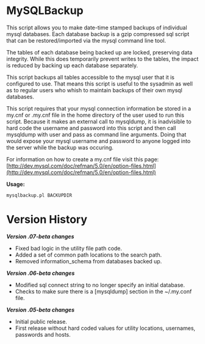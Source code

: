 # MySQLBackup
This script allows you to make date-time stamped backups of individual mysql databases.  Each database backup is a gzip compressed sql script that can be restored/imported via the mysql command line tool.

The tables of each database being backed up are locked, preserving data integrity.  While this does temporarily prevent writes to the tables, the impact is reduced by backing up each database separately.

This script backups all tables accessible to the mysql user that it is configured to use.  That means this script is useful to the sysadmin as well as to regular users who whish to maintain backups of their own mysql databases.

This script requires that your mysql connection information be stored in a my.cnf or .my.cnf file in the home directory of the user used to run this script.   Because it makes an external call to mysqldump, it is inadvisible to hard code the username and password into this script and then call mysqldump with user and pass as command line arguments. Doing that would expose your mysql username and password to anyone logged into the server while the backup was occuring.  

For information on how to create a my.cnf file visit this page: [http://dev.mysql.com/doc/refman/5.0/en/option-files.html](http://dev.mysql.com/doc/refman/5.0/en/option-files.html)

**Usage:**

~~~
mysqlbackup.pl BACKUPDIR
~~~

# Version History

***Version .07-beta changes***

* Fixed bad logic in the utility file path code.
* Added a set of common path locations to the search path.
* Removed information_schema from databases backed up.

***Version .06-beta changes***

* Modified sql connect string to no longer specify an initial database.
* Checks to make sure there is a [mysqldump] section in the ~/.my.conf file.

***Version .05-beta changes***

* Initial public release.
* First release without hard coded values for utility locations, usernames, passwords and hosts.